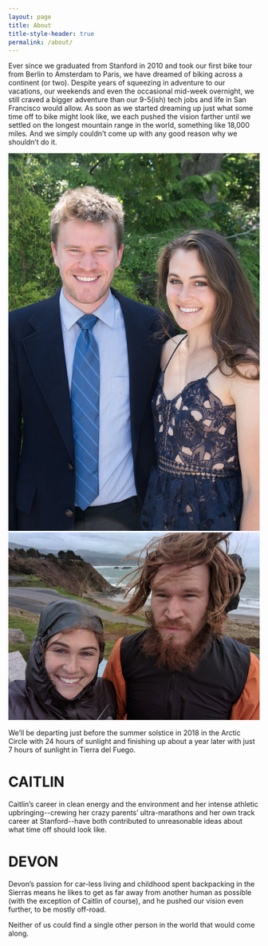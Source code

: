 ```yaml
---
layout: page
title: About
title-style-header: true
permalink: /about/
---
```


Ever since we graduated from Stanford in 2010 and took our first bike tour from
Berlin to Amsterdam to Paris, we have dreamed of biking across a continent (or
two).  Despite years of squeezing in adventure to our vacations, our weekends
and even the occasional mid-week overnight, we still craved a bigger adventure
than our 9-5(ish) tech jobs and life in San Francisco would allow.  As soon as
we started dreaming up just what some time off to bike might look like, we each
pushed the vision farther until we settled on the longest mountain range in the
world, something like 18,000 miles.  And we simply couldn’t come up with any
good reason why we shouldn’t do it.

<div>
  <img src="assets/img/caitlin-devon-dressed-up.jpg"
       alt="Real life">
  <img src="assets/img/caitlin-devon-dressed-down.jpg"
       alt="Bike life">
</div>

We’ll be departing just before the summer solstice in 2018 in the Arctic Circle
with 24 hours of sunlight and finishing up about a year later with just 7 hours
of sunlight in Tierra del Fuego.

# CAITLIN
Caitlin’s career in clean energy and the environment and her intense athletic
upbringing--crewing her crazy parents’ ultra-marathons and her own track career
at Stanford--have both contributed to unreasonable ideas about what time off
should look like.

# DEVON
Devon’s passion for car-less living and childhood spent backpacking in the
Sierras means he likes to get as far away from another human as possible (with
the exception of Caitlin of course), and he pushed our vision even further, to
be mostly off-road.

Neither of us could find a single other person in the world that would come
along.

